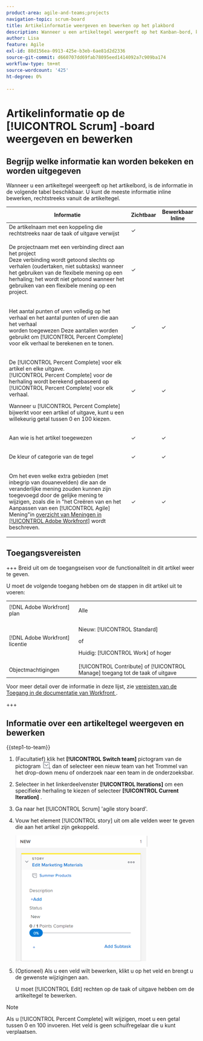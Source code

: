 ```yaml
---
product-area: agile-and-teams;projects
navigation-topic: scrum-board
title: Artikelinformatie weergeven en bewerken op het plakbord
description: Wanneer u een artikeltegel weergeeft op het Kanban-bord, kunt u bepaalde informatie inline bewerken, rechtstreeks vanuit de artikeltegel.
author: Lisa
feature: Agile
exl-id: 88d156ea-0913-425e-b3eb-6ae81d2d2336
source-git-commit: d660707dd69fab78095eed1414092a7c909ba174
workflow-type: tm+mt
source-wordcount: '425'
ht-degree: 0%

---
```


# Artikelinformatie op de [!UICONTROL Scrum] -board weergeven en bewerken

## Begrijp welke informatie kan worden bekeken en worden uitgegeven

Wanneer u een artikeltegel weergeeft op het artikelbord, is de informatie in de volgende tabel beschikbaar. U kunt de meeste informatie inline bewerken, rechtstreeks vanuit de artikeltegel.

<table style="table-layout:auto"> 
 <col> 
 <col> 
 <col> 
 <thead> 
  <tr> 
   <th><strong> Informatie </strong> </th> 
   <th><strong> Zichtbaar </strong> </th> 
   <th><strong> Bewerkbaar Inline </strong> </th> 
  </tr> 
 </thead> 
 <tbody> 
  <tr> 
   <td>De artikelnaam met een koppeling die rechtstreeks naar de taak of uitgave verwijst</td> 
   <td>✓</td> 
   <td> </td> 
  </tr> 
  <tr> 
   <td> <p>De projectnaam met een verbinding direct aan het project <br> Deze verbinding wordt getoond slechts op verhalen (oudertaken, niet subtasks) wanneer het gebruiken van de flexibele mening op een herhaling; het wordt niet getoond wanneer het gebruiken van een flexibele mening op een project.</p> </td> 
   <td>✓ </td> 
   <td> </td> 
  </tr> 
  <tr> 
   <td> <p>Het aantal punten of uren volledig op het verhaal en het aantal punten of uren die aan het verhaal <br> worden toegewezen Deze aantallen worden gebruikt om [!UICONTROL Percent Complete] voor elk verhaal te berekenen en te tonen.</p> </td> 
   <td>✓</td> 
   <td>✓</td> 
  </tr> 
  <tr> 
   <td> <p>De [!UICONTROL Percent Complete] voor elk artikel en elke uitgave.<br> [!UICONTROL Percent Complete] voor de herhaling wordt berekend gebaseerd op [!UICONTROL Percent Complete] voor elk verhaal.</p> <p>Wanneer u [!UICONTROL Percent Complete] bijwerkt voor een artikel of uitgave, kunt u een willekeurig getal tussen 0 en 100 kiezen.</p> </td> 
   <td>✓</td> 
   <td>✓</td> 
  </tr> 
  <tr> 
   <td> <p>Aan wie is het artikel toegewezen</p> </td> 
   <td>✓</td> 
   <td>✓</td> 
  </tr> 
  <tr> 
   <td> <p>De kleur of categorie van de tegel</p> </td> 
   <td>✓</td> 
   <td>✓</td> 
  </tr> 
  <tr> 
   <td> <p>Om het even welke extra gebieden (met inbegrip van douanevelden) die aan de veranderlijke mening zouden kunnen zijn toegevoegd door de gelijke mening te wijzigen, zoals die in "het Creëren van en het Aanpassen van een [!UICONTROL Agile] Mening"in <a href="../../../reports-and-dashboards/reports/reporting-elements/views-overview.md" class="MCXref xref"> overzicht van Meningen in [!UICONTROL Adobe Workfront]</a> wordt beschreven.</p> </td> 
   <td>✓</td> 
   <td>✓</td> 
  </tr> 
 </tbody> 
</table>

## Toegangsvereisten

+++ Breid uit om de toegangseisen voor de functionaliteit in dit artikel weer te geven.

U moet de volgende toegang hebben om de stappen in dit artikel uit te voeren:

<table style="table-layout:auto"> 
 <tbody> 
  <tr> 
   <td role="rowheader">[!DNL Adobe Workfront] plan</td> 
   <td> <p>Alle</p> </td> 
  </tr> 
  <tr> 
   <td role="rowheader">[!DNL Adobe Workfront] licentie</td> 
   <td> <p>Nieuw: [!UICONTROL Standard]</p> 
   of
   <p>Huidig: [!UICONTROL Work] of hoger</p> </td> 
  </tr>
   <tr> 
   <td role="rowheader">Objectmachtigingen</td> 
   <td>[!UICONTROL Contribute] of [!UICONTROL Manage] toegang tot de taak of uitgave</td> 
  </tr>
 </tbody> 
</table>

Voor meer detail over de informatie in deze lijst, zie [ vereisten van de Toegang in de documentatie van Workfront ](/help/quicksilver/administration-and-setup/add-users/access-levels-and-object-permissions/access-level-requirements-in-documentation.md).

+++

## Informatie over een artikeltegel weergeven en bewerken

{{step1-to-team}}

1. (Facultatief) klik het **[!UICONTROL Switch team]** pictogram van de pictogram ![ Schakelaar teampictogram ](assets/switch-team-icon.png), dan of selecteer een nieuw team van het Trommel van het drop-down menu of onderzoek naar een team in de onderzoeksbar.

1. Selecteer in het linkerdeelvenster **[!UICONTROL Iterations]** om een specifieke herhaling te kiezen of selecteer **[!UICONTROL Current Iteration]** .

1. Ga naar het [!UICONTROL Scrum] &#39;agile story board&#39;.
1. Vouw het element [!UICONTROL story] uit om alle velden weer te geven die aan het artikel zijn gekoppeld.

   ![](assets/agile-storycard-scrum-2021-350x333.png)

1. (Optioneel) Als u een veld wilt bewerken, klikt u op het veld en brengt u de gewenste wijzigingen aan.

   U moet [!UICONTROL Edit] rechten op de taak of uitgave hebben om de artikeltegel te bewerken.

>[!NOTE]
>
>Als u [!UICONTROL Percent Complete] wilt wijzigen, moet u een getal tussen 0 en 100 invoeren. Het veld is geen schuifregelaar die u kunt verplaatsen.
